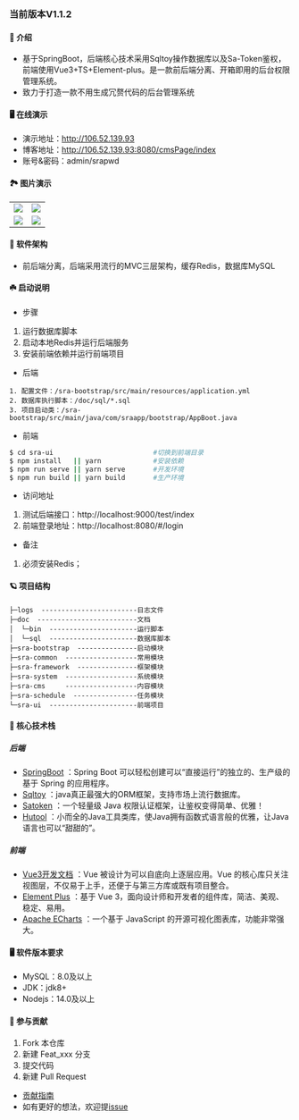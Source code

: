 ﻿### 当前版本V1.1.2

#### 🍬 介绍

* 基于SpringBoot，后端核心技术采用Sqltoy操作数据库以及Sa-Token鉴权，前端使用Vue3+TS+Element-plus。是一款前后端分离、开箱即用的后台权限管理系统。
* 致力于打造一款不用生成冗赘代码的后台管理系统

#### 🖥️ 在线演示
- 演示地址：http://106.52.139.93
- 博客地址：http://106.52.139.93:8080/cmsPage/index
- 账号&密码：admin/srapwd

#### 🏞️ 图片演示

<table>
    <tr>
        <td><img src="https://vjwss-1257389675.cos.ap-chengdu.myqcloud.com/upload/sra-demo-1.jpg"/></td>
        <td><img src="https://vjwss-1257389675.cos.ap-chengdu.myqcloud.com/upload/sra-demo-2.jpg"/></td>
    </tr>
    <tr>
        <td><img src="https://vjwss-1257389675.cos.ap-chengdu.myqcloud.com/upload/sra-demo-3.jpg"/></td>
        <td><img src="https://vjwss-1257389675.cos.ap-chengdu.myqcloud.com/upload/sra-demo-4.jpg"/></td>
    </tr>
</table>

#### 🧬 软件架构

* 前后端分离，后端采用流行的MVC三层架构，缓存Redis，数据库MySQL

#### ☘️ 启动说明

* 步骤

1. 运行数据库脚本
2. 启动本地Redis并运行后端服务
3. 安装前端依赖并运行前端项目

* 后端

```text
1. 配置文件：/sra-bootstrap/src/main/resources/application.yml
2. 数据库执行脚本：/doc/sql/*.sql
3. 项目启动类：/sra-bootstrap/src/main/java/com/sraapp/bootstrap/AppBoot.java
```

- 前端

```bash
$ cd sra-ui                         #切换到前端目录
$ npm install   || yarn             #安装依赖  
$ npm run serve || yarn serve       #开发环境  
$ npm run build || yarn build       #生产环境
```

* 访问地址

1. 测试后端接口：http://localhost:9000/test/index
2. 前端登录地址：http://localhost:8080/#/login

* 备注

1. 必须安装Redis；

#### 🪐 项目结构

```
├─logs  ------------------------日志文件  
├─doc  -------------------------文档  
│  └─bin  ----------------------运行脚本  
│  └─sql  ----------------------数据库脚本  
├─sra-bootstrap  ---------------启动模块  
├─sra-common  ------------------常用模块   
├─sra-framework  ---------------框架模块  
├─sra-system  ------------------系统模块  
├─sra-cms     ------------------内容模块  
├─sra-schedule  ----------------任务模块  
└─sra-ui  ----------------------前端项目  
```

#### 📡 核心技术栈

##### 后端

- [SpringBoot](https://spring.io/projects/spring-boot) ：Spring Boot 可以轻松创建可以“直接运行”的独立的、生产级的基于 Spring 的应用程序。
- [Sqltoy](https://gitee.com/sagacity/sagacity-sqltoy) ：java真正最强大的ORM框架，支持市场上流行数据库。
- [Satoken](https://sa-token.dev33.cn/doc/index.html#/) ：一个轻量级 Java 权限认证框架，让鉴权变得简单、优雅！
- [Hutool](https://www.hutool.cn/) ：小而全的Java工具类库，使Java拥有函数式语言般的优雅，让Java语言也可以“甜甜的”。

##### 前端

- [Vue3开发文档](https://v3.cn.vuejs.org/) ：Vue 被设计为可以自底向上逐层应用。Vue 的核心库只关注视图层，不仅易于上手，还便于与第三方库或既有项目整合。
- [Element Plus](https://element-plus.gitee.io/zh-CN/) ：基于 Vue 3，面向设计师和开发者的组件库，简洁、美观、稳定、易用。
- [Apache ECharts](https://echarts.apache.org/handbook/zh/get-started/) ：一个基于 JavaScript 的开源可视化图表库，功能非常强大。

#### 🖥️ 软件版本要求

- MySQL：8.0及以上
- JDK：jdk8+
- Nodejs：14.0及以上

#### 🍫 参与贡献

1. Fork 本仓库
2. 新建 Feat_xxx 分支
3. 提交代码
4. 新建 Pull Request

- [贡献指南](https://gitee.com/gitee-community/opensource-guide/blob/master/%E8%B4%A1%E7%8C%AE%E6%8C%87%E5%8D%97.md)
- 如有更好的想法，欢迎提[issue](https://gitee.com/momoljw/sss-rbac-admin/issues)
